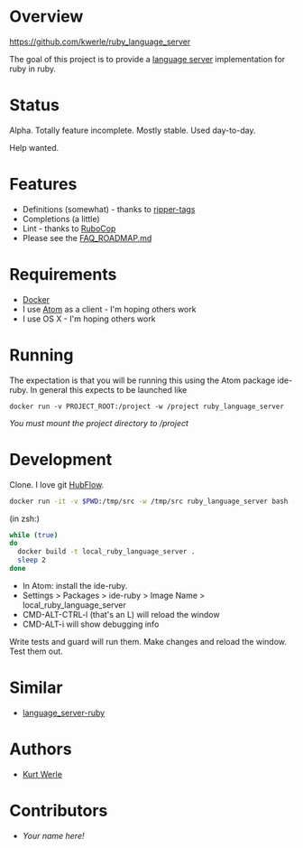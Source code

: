 # Overview

https://github.com/kwerle/ruby_language_server

The goal of this project is to provide a [language server](https://code.visualstudio.com/blogs/2016/06/27/common-language-protocol) implementation for ruby in ruby.

# Status

Alpha.  Totally feature incomplete.  Mostly stable.  Used day-to-day.

Help wanted.

# Features

* Definitions (somewhat) - thanks to [ripper-tags](https://github.com/tmm1/ripper-tags)
* Completions (a little)
* Lint - thanks to [RuboCop](https://github.com/bbatsov/rubocop)
* Please see the [FAQ_ROADMAP.md](./FAQ_ROADMAP.md)

# Requirements

* [Docker](http://docker.com/)
* I use [Atom](https://atom.io/) as a client - I'm hoping others work
* I use OS X - I'm hoping others work

# Running

The expectation is that you will be running this using the Atom package ide-ruby.  In general this expects to be launched like

`docker run -v PROJECT_ROOT:/project -w /project ruby_language_server`

*You must mount the project directory to /project*

# Development

Clone.  I love git [HubFlow](https://datasift.github.io/gitflow/).

```sh
docker run -it -v $PWD:/tmp/src -w /tmp/src ruby_language_server bash -c 'bundle && guard'
```

(in zsh:)
```sh
while (true)
do
  docker build -t local_ruby_language_server .
  sleep 2
done
```

* In Atom: install the ide-ruby.  
* Settings > Packages > ide-ruby > Image Name > local_ruby_language_server
* CMD-ALT-CTRL-l (that's an L) will reload the window
* CMD-ALT-i will show debugging info

Write tests and guard will run them.  Make changes and reload the window.  Test them out.

# Similar

* [language_server-ruby](https://github.com/mtsmfm/language_server-ruby)

# Authors

* [Kurt Werle](kurt@CircleW.org)

# Contributors

* *Your name here!*
